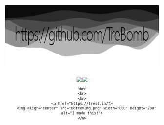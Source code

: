 <div align="center">
	<br>
<!-- 	<a href="https://raw.githubusercontent.com/TreBomb/trestin-ishak/main/readme.md">
	<a href="https://github.com/TreBomb/trestin-ishak/main/title.svg">
		<img align="center" src="title.svg" width="800" height="400" alt="I made this!">
	</a> -->
	<a href="https://trest.in/">
		<img align="center" src="TopImg.png" width="800" height="200" alt="I made this!">
	</a>
	<br>
	<br>
	<br>
	<a href="https://trest.in/">
	<img align="center" src="![Anurag's GitHub stats](https://github-readme-stats.vercel.app/api?username=TreBomb&hide=contribs,prs)">
	</a>
	<a href="https://trest.in/">
	<img align="center" src="[![Top Langs](https://github-readme-stats.vercel.app/api/top-langs/?username=TreBomb&layout=compact)](https://github.com/anuraghazra/github-readme-stats)">
	</a>
	
	<br>
	<br>
	<br>
	<a href="https://trest.in/">
		<img align="center" src="BottomImg.png" width="800" height="200" alt="I made this!">
	</a>
</div>
